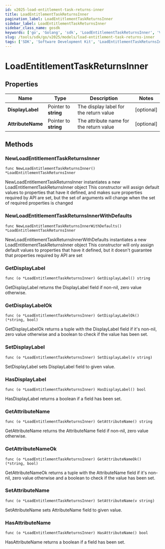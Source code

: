 ```yaml
---
id: v2025-load-entitlement-task-returns-inner
title: LoadEntitlementTaskReturnsInner
pagination_label: LoadEntitlementTaskReturnsInner
sidebar_label: LoadEntitlementTaskReturnsInner
sidebar_class_name: gosdk
keywords: ['go', 'Golang', 'sdk', 'LoadEntitlementTaskReturnsInner', 'V2025LoadEntitlementTaskReturnsInner'] 
slug: /tools/sdk/go/v2025/models/load-entitlement-task-returns-inner
tags: ['SDK', 'Software Development Kit', 'LoadEntitlementTaskReturnsInner', 'V2025LoadEntitlementTaskReturnsInner']
---
```


# LoadEntitlementTaskReturnsInner

## Properties

Name | Type | Description | Notes
------------ | ------------- | ------------- | -------------
**DisplayLabel** | Pointer to **string** | The display label for the return value | [optional] 
**AttributeName** | Pointer to **string** | The attribute name for the return value | [optional] 

## Methods

### NewLoadEntitlementTaskReturnsInner

`func NewLoadEntitlementTaskReturnsInner() *LoadEntitlementTaskReturnsInner`

NewLoadEntitlementTaskReturnsInner instantiates a new LoadEntitlementTaskReturnsInner object
This constructor will assign default values to properties that have it defined,
and makes sure properties required by API are set, but the set of arguments
will change when the set of required properties is changed

### NewLoadEntitlementTaskReturnsInnerWithDefaults

`func NewLoadEntitlementTaskReturnsInnerWithDefaults() *LoadEntitlementTaskReturnsInner`

NewLoadEntitlementTaskReturnsInnerWithDefaults instantiates a new LoadEntitlementTaskReturnsInner object
This constructor will only assign default values to properties that have it defined,
but it doesn't guarantee that properties required by API are set

### GetDisplayLabel

`func (o *LoadEntitlementTaskReturnsInner) GetDisplayLabel() string`

GetDisplayLabel returns the DisplayLabel field if non-nil, zero value otherwise.

### GetDisplayLabelOk

`func (o *LoadEntitlementTaskReturnsInner) GetDisplayLabelOk() (*string, bool)`

GetDisplayLabelOk returns a tuple with the DisplayLabel field if it's non-nil, zero value otherwise
and a boolean to check if the value has been set.

### SetDisplayLabel

`func (o *LoadEntitlementTaskReturnsInner) SetDisplayLabel(v string)`

SetDisplayLabel sets DisplayLabel field to given value.

### HasDisplayLabel

`func (o *LoadEntitlementTaskReturnsInner) HasDisplayLabel() bool`

HasDisplayLabel returns a boolean if a field has been set.

### GetAttributeName

`func (o *LoadEntitlementTaskReturnsInner) GetAttributeName() string`

GetAttributeName returns the AttributeName field if non-nil, zero value otherwise.

### GetAttributeNameOk

`func (o *LoadEntitlementTaskReturnsInner) GetAttributeNameOk() (*string, bool)`

GetAttributeNameOk returns a tuple with the AttributeName field if it's non-nil, zero value otherwise
and a boolean to check if the value has been set.

### SetAttributeName

`func (o *LoadEntitlementTaskReturnsInner) SetAttributeName(v string)`

SetAttributeName sets AttributeName field to given value.

### HasAttributeName

`func (o *LoadEntitlementTaskReturnsInner) HasAttributeName() bool`

HasAttributeName returns a boolean if a field has been set.


